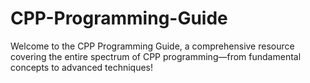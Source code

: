# CPP-Programming-Guide
Welcome to the CPP Programming Guide, a comprehensive resource covering the entire spectrum of CPP programming—from fundamental concepts to advanced techniques!
